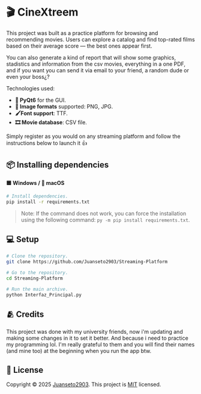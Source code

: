 # 🎬 CineXtreem

This project was built as a practice platform for browsing and recommending movies. Users can explore a catalog and find top-rated films based on their average score — the best ones appear first.

You can also generate a kind of report that will show some graphics, stadistics and information from the csv movies, everything in a one PDF, and if you want you can send it via email to your friend, a random dude or even your boss¿?

Technologies used:
- **📱 PyQt6** for the GUI.
- **📃 Image formats** supported: PNG, JPG.
- **🖌️Font support**: TTF.
- **🎞️ Movie database**: CSV file.

Simply register as you would on any streaming platform and follow the instructions below to launch it 👍

## 📦 Installing dependencies

**🟦 Windows / 🍎 macOS**

```bash
# Install dependencies.
pip install -r requirements.txt
```
> Note: If the command does not work, you can force the installation using the following command: `py -m pip install requirements.txt`.

## 💻 Setup

```bash
# Clone the repository.
git clone https://github.com/Juanseto2903/Streaming-Platform

# Go to the repository.
cd Streaming-Platform

# Run the main archive.
python Interfaz_Principal.py
```
## 🫂 Credits

This project was done with my university friends, now i'm updating and making some changes in it to set it better.
And because i need to practice my programming lol.
I'm really grateful to them and you will find their names (and mine too) at the beginning when you run the app btw.

## 📝 License

Copyright © 2025 [Juanseto2903](https://github.com/Juanseto2903).
This project is [MIT](LICENSE) licensed.

